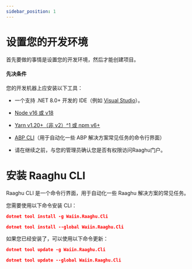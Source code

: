```yaml
---
sidebar_position: 1
---
```

# 设置您的开发环境
首先要做的事情是设置您的开发环境，然后才能创建项目。

#### 先决条件
您的开发机器上应安装以下工具：

- 一个支持 .NET 8.0+ 开发的 IDE（例如 [Visual Studio](https://visualstudio.microsoft.com/vs/)）。

- [Node v16 或 v18](https://nodejs.org/en) 

- [Yarn v1.20+（非 v2）^1 或 npm v6+](https://classic.yarnpkg.com/en/docs/install#windows-stable)

- [ABP CLI](https://docs.abp.io/en/abp/latest/CLI)（用于自动化一些 ABP 解决方案常见任务的命令行界面）

- 请在继续之前，与您的管理员确认您是否有权限访问Raaghu门户。
# 安装 Raaghu CLI
Raaghu CLI 是一个命令行界面，用于自动化一些 Raaghu 解决方案的常见任务。

您需要使用以下命令安装 CLI：

````json
dotnet tool install -g Waiin.Raaghu.Cli
````
````json
dotnet tool install --global Waiin.Raaghu.Cli
````
如果您已经安装了，可以使用以下命令更新：

````json
dotnet tool update -g Waiin.Raaghu.Cli
````
````json
dotnet tool update --global Waiin.Raaghu.Cli
````